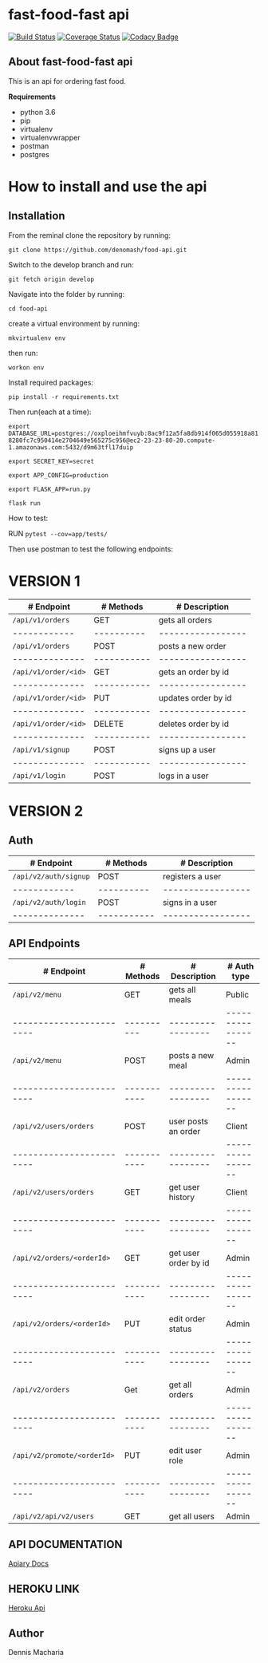 # fast-food-fast api

[![Build Status](https://travis-ci.org/denomash/food-api.svg?branch=ft-place-new-order-route-%23160364056)](https://travis-ci.org/denomash/food-api) [![Coverage Status](https://coveralls.io/repos/github/denomash/food-api/badge.svg?branch=ch-add-tests-160767809)](https://coveralls.io/github/denomash/food-api?branch=ch-add-tests-160767809) [![Codacy Badge](https://api.codacy.com/project/badge/Grade/e0132b28a0ae4584af6057af6a8abd08)](https://www.codacy.com/app/denomash/food-api?utm_source=github.com&amp;utm_medium=referral&amp;utm_content=denomash/food-api&amp;utm_campaign=Badge_Grade)


## About fast-food-fast api
This is an api for ordering fast food.

**Requirements**
* python 3.6
* pip
* virtualenv
* virtualenvwrapper
* postman
* postgres

 
# How to install and use the api

## Installation
From the reminal clone the repository by running:


`git clone https://github.com/denomash/food-api.git`

Switch to the develop branch and run:


`git fetch origin develop`

Navigate into the folder by running:


`cd food-api`

create a virtual environment by running:


`mkvirtualenv env`

then run:


`workon env`

Install required packages:


`pip install -r requirements.txt`

Then run(each at a time):

`export DATABASE_URL=postgres://oxploeihmfvuyb:8ac9f12a5fa8db914f065d055918a818280fc7c950414e2704649e565275c956@ec2-23-23-80-20.compute-1.amazonaws.com:5432/d9m63tfl17duip`


`export SECRET_KEY=secret`


`export APP_CONFIG=production`


`export FLASK_APP=run.py`


`flask run`

How to test:


RUN `pytest --cov=app/tests/`

Then use postman to test the following endpoints:

# VERSION 1

|   # Endpoint       |  # Methods | # Description       |
| -------------      |----------- | ------------------  | 
|`/api/v1/orders`    |   GET      |  gets all orders    |
| ------------       | ---------- | -----------------   |
|`/api/v1/orders`    |   POST     | posts a new order   |
|--------------      |----------- | -----------------   |
|`/api/v1/order/<id>`|   GET      |gets an order by id  |
|--------------      |----------- | -----------------   |
|`/api/v1/order/<id>`|   PUT      |updates order by id  |
|--------------      |----------- | -----------------   |
|`/api/v1/order/<id>`|   DELETE   |deletes order by id  |
|--------------      |----------- | -----------------   |
|`/api/v1/signup`    |   POST     |signs up a user      |
|--------------      |----------- | -----------------   |
|`/api/v1/login`     |   POST     |logs in a user       |


# VERSION 2

## Auth

|   # Endpoint          |  # Methods | # Description       |
| -------------         |----------- | ------------------  | 
|`/api/v2/auth/signup`  |   POST     |  registers a user   |
| ------------          | ---------- | -----------------   |
|`/api/v2/auth/login`   |   POST     |  signs in a user    |
|--------------         |----------- | -----------------   |

## API Endpoints

|      # Endpoint              | # Methods  |  # Description      | #  Auth type      |
| ------------------------     |----------- | ------------------  | ----------------- | 
|   `/api/v2/menu`             |   GET      |  gets all meals     |     Public        |
| ------------------------     | ---------- | -----------------   | ----------------- |
|   `/api/v2/menu`             |   POST     | posts a new meal    |     Admin         |
| ------------------------     |----------- | -----------------   | ----------------- |
|  `/api/v2/users/orders`      |   POST     | user posts an order |     Client        |
| ------------------------     |----------- | -----------------   | ----------------- |
|  `/api/v2/users/orders`      |   GET      | get user history    |     Client        |
| ------------------------     |----------- | -----------------   | ----------------- |
| `/api/v2/orders/<orderId>`   |   GET      | get user order by id|     Admin         |
| ------------------------     |----------- | -----------------   | ----------------- |
| `/api/v2/orders/<orderId>`   |   PUT      | edit order status   |     Admin         |
| ------------------------     |----------- | -----------------   | ----------------- |
| `/api/v2/orders`             |   Get      | get all orders      |     Admin         |
| ------------------------     |----------- | -----------------   | ----------------- |
| `/api/v2/promote/<orderId>`  |   PUT      | edit user role      |     Admin         |
| ------------------------     |----------- | -----------------   | ----------------- |
| `/api/v2/api/v2/users`       |   GET      | get all users       |     Admin         |


## API DOCUMENTATION

[Apiary Docs](https://foodapiv2.docs.apiary.io/#)

## HEROKU LINK

[Heroku Api](https://fast-food--app-v2.herokuapp.com)

## Author

Dennis Macharia